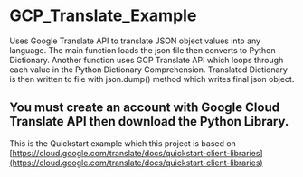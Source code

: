 # GCP_Translate_Example
Uses Google Translate API to translate JSON object values into any language.
The main function loads the json file then converts to Python Dictionary.
Another function uses GCP Translate API which loops through each value in the Python Dictionary Comprehension.
Translated Dictionary is then written to file with json.dump() method which writes final json object.

## You must create an account with Google Cloud Translate API then download the Python Library.
This is the Quickstart example which this project is based on
[https://cloud.google.com/translate/docs/quickstart-client-libraries](https://cloud.google.com/translate/docs/quickstart-client-libraries)


